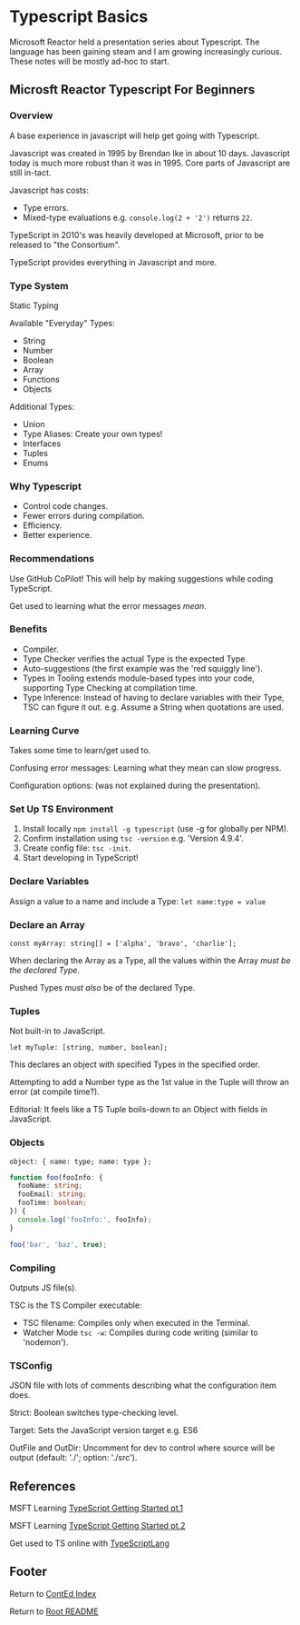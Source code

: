 # Typescript Basics

Microsoft Reactor held a presentation series about Typescript. The language has been gaining steam and I am growing increasingly curious. These notes will be mostly ad-hoc to start.

## Microsft Reactor Typescript For Beginners

### Overview

A base experience in javascript will help get going with Typescript.

Javascript was created in 1995 by Brendan Ike in about 10 days. Javascript today is much more robust than it was in 1995. Core parts of Javascript are still in-tact.

Javascript has costs:

- Type errors.
- Mixed-type evaluations e.g. `console.log(2 + '2')` returns `22`.

TypeScript in 2010's was heavily developed at Microsoft, prior to be released to "the Consortium".

TypeScript provides everything in Javascript and more.

### Type System

Static Typing

Available "Everyday" Types:

- String
- Number
- Boolean
- Array
- Functions
- Objects

Additional Types:

- Union
- Type Aliases: Create your own types!
- Interfaces
- Tuples
- Enums

### Why Typescript

- Control code changes.
- Fewer errors during compilation.
- Efficiency.
- Better experience.

### Recommendations

Use GitHub CoPilot! This will help by making suggestions while coding TypeScript.

Get used to learning what the error messages *mean*.

### Benefits

- Compiler.
- Type Checker verifies the actual Type is the expected Type.
- Auto-suggestions (the first example was the 'red squiggly line').
- Types in Tooling extends module-based types into your code, supporting Type Checking at compilation time.
- Type Inference: Instead of having to declare variables with their Type, TSC can figure it out. e.g. Assume a String when quotations are used.

### Learning Curve

Takes some time to learn/get used to.

Confusing error messages: Learning what they mean can slow progress.

Configuration options: (was not explained during the presentation).

### Set Up TS Environment

1. Install locally `npm install -g typescript` (use -g for globally per NPM).
1. Confirm installation using `tsc -version` e.g. 'Version 4.9.4'.
1. Create config file: `tsc -init`.
1. Start developing in TypeScript!

### Declare Variables

Assign a value to a name and include a Type: `let name:type = value`

### Declare an Array

`const myArray: string[] = ['alpha', 'bravo', 'charlie'];`

When declaring the Array as a Type, all the values within the Array *must be the declared Type*.

Pushed Types *must also* be of the declared Type.

### Tuples

Not built-in to JavaScript.

`let myTuple: [string, number, boolean];`

This declares an object with specified Types in the specified order.

Attempting to add a Number type as the 1st value in the Tuple will throw an error (at compile time?).

Editorial: It feels like a TS Tuple boils-down to an Object with fields in JavaScript.

### Objects

`object: { name: type; name: type };`

```typescript
function foo(fooInfo: {
  fooName: string;
  fooEmail: string;
  fooTime: boolean;
}) {
  console.log('fooInfo:', fooInfo);
}

foo('bar', 'baz', true);
```

### Compiling

Outputs JS file(s).

TSC is the TS Compiler executable:

- TSC filename: Compiles only when executed in the Terminal.
- Watcher Mode `tsc -w`: Compiles during code writing (similar to 'nodemon').

### TSConfig

JSON file with lots of comments describing what the configuration item does.

Strict: Boolean switches type-checking level.

Target: Sets the JavaScript version target e.g. ES6

OutFile and OutDir: Uncomment for dev to control where source will be output (default: './'; option: './src').

## References

MSFT Learning [TypeScript Getting Started pt.1](https://aka.ms/GettingStartedWithTypescript1)

MSFT Learning [TypeScript Getting Started pt.2](https://aka.ms/GettingStartedWithTypescript2)

Get used to TS online with [TypeScriptLang](https://www.typescriptlang.org/play)

## Footer

Return to [ContEd Index](./conted-index.html)

Return to [Root README](../README.html)
